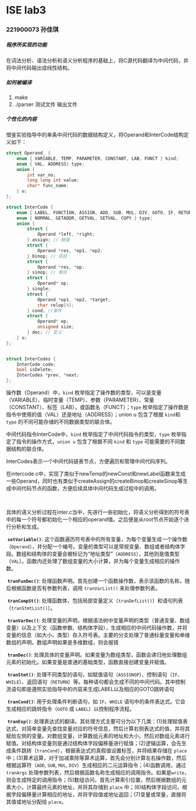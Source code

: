 # ISE lab3

### 221900073 孙佳琪



##### 程序所实现的功能

在词法分析、语法分析和语义分析程序的基础上，将C源代码翻译为中间代码，并将中间代码输出成线性结构。

##### 如何被编译

1.  make
2. ./parser 测试文件 输出文件

##### 个性化的内容

​	借鉴实验指导中的单条中间代码的数据结构定义，将Operand和InterCode结构定义如下：

```c
struct Operand_ {
    enum { VARIABLE, TEMP, PARAMETER, CONSTANT, LAB, FUNCT } kind;
    enum { VAL, ADDRESS} type;
    union {
        int var_no;
        long long int value;
        char* func_name;
    } u;
};

struct InterCode {
    enum { LABEL, FUNCTION, ASSIGN, ADD, SUB, MUL, DIV, GOTO, IF, RETURN, DEC, ARG, CALL, PARAM, READ, WRITE } kind;
    enum { NORMAL, GETADDR, GETVAL, SETVAL, COPY } type;
    union {
        struct {
            Operand *left, *right;
        } assign; // 赋值
        struct {
            Operand *res, *op1, *op2;
        } binop; // 双目
        struct {
            Operand *res, *op;
        } sinop; // 单目
        struct {
            Operand* op;
        } single;
        struct {
            Operand *op1, *op2, *target;
            char relop[4];
        } cond; //条件
        struct {
            Operand* op;
            unsigned size;
        } dec; // 定义
    } u;
};


struct InterCodes {
    InterCode code;
    bool isDelete;
    InterCodes *prev, *next;
};

```

操作数（Operand）中，`kind` 枚举指定了操作数的类型，可以是变量（VARIABLE）、临时变量（TEMP）、参数（PARAMETER）、常量（CONSTANT）、标签（LAB），或函数名（FUNCT）；`type` 枚举指定了操作数是指令中使用的值（VAL）还是地址（ADDRESS）；union u 包含了根据 `kind`和 `type` 的不同可能存储的不同数据类型的联合体。

中间代码指令InterCode中，`kind` 枚举指定了中间代码指令的类型，`type` 枚举指定了指令的操作方式，`union u` 包含了根据不同 `kind` 和 `type` 可能需要的不同数据结构的联合体。

InterCodes表示一个中间代码链表节点，方便遍历和管理中间代码序列。

在intercode.c中，实现了类似于newTemp的newConst和newLabel函数来生成一些Operand，同时也有类似于createAssign的createBinop和createSinop等生成中间代码节点的函数，方便后续具体中间代码生成过程中的调用。

​	

​	具体的语义分析过程在inter.c当中，先进行一些初始化，将语义分析得到的符号表中的每一个符号都初始化一个相应的operand值。之后便是从root节点开始逐个进行分析和生成。

​	**`setVariable()`**: 这个函数遍历符号表中的所有变量，为每个变量生成一个操作数（`Operand`），并分配一个编号。变量的类型可以是常规变量、数组或者结构体字段。数组和结构体的变量会被标记为“地址类型”（`ADDRESS`），其他则是值类型（`VAL`）。函数内还处理了数组变量的大小计算，并为每个变量生成相应的操作数。

​	**`tranFunDec()`**: 处理函数声明。首先创建一个函数操作数，表示该函数的名称，随后根据函数是否有参数列表，调用 `tranVarList()` 来处理参数列表。

​	**`tranCompSt()`**: 处理函数体，包括局部变量定义（`tranDefList()`）和语句列表（`tranStmtList()`）。

​	**`tranVarDec()`**: 处理变量的声明，根据语法树中变量声明的类型（普通变量、数组变量）以及上下文（函数参数、结构体字段），生成相应的中间代码操作数，并将变量的信息（如大小、类型）存入符号表。主要的分支处理了普通标量变量和单维数组的声明，数组声明如果是多维数组，则会报错

​	**`tranDec()`**: 处理具体的变量声明。如果变量为数组类型，函数会递归地处理数组元素的初始化。如果变量是普通的基础类型，函数直接创建变量并赋值。

​	**`tranStmt()`**: 处理不同类型的语句，如赋值语句（`ASSIGNOP`）、控制语句（`IF`、`WHILE`）、返回语句（`RETURN`）等。每种语句都会生成不同的中间代码。其中控制流语句即是遵照实验指导中的内容来生成LABEL以及相应的GOTO跳转语句

​	**`tranCond()`**: 用于处理条件判断语句，如 `IF`、`WHILE` 语句中的条件表达式。它会生成相应的跳转指令（`GOTO` 或 `LABEL`）以控制程序流程。

​	**`tranExp()`**: 处理表达式的翻译。其处理方式主要可分为以下几类：(1)处理赋值表达式，对简单变量先查找变量对应的符号信息，然后计算右侧表达式的值，并将其赋给左侧的变量。对数组变量，计算数组元素的地址和大小，然后对数组元素进行赋值。对结构体变量则是通过结构体字段偏移量进行赋值；(2)逻辑运算，会先生成条件跳转（`tranCond`），根据表达式的真假值设置标签，并将结果存储在 `place` 中；(3)算术运算，对于加减乘除等算术运算，首先会分别计算左右操作数，然后根据运算符（`ADD`, `SUB`, `MUL`, `DIV`）生成相应的二元运算指令；(4)函数调用，通过 `tranArgs` 处理参数列表，然后根据函数名称生成相应的调用指令。如果是`write`，则会生成特定的调用指令；(5)数组访问，首先计算索引位置，然后根据数组的元素大小，计算最终元素的地址，并将其存储到 `place` 中；(6)结构体字段访问，根据字段偏移量计算相应的地址，并将字段值或地址返回；(7)变量或常量，直接将其值或地址分配给 `place`。